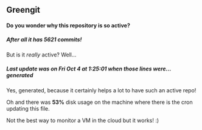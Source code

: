 ## Greengit

#### Do you wonder why this repository is so active?

##### After all it has 5621 commits!

But is it *really* active? Well...

##### Last update was on Fri Oct 4 at 1:25:01 when those lines were... generated

Yes, generated, because it certainly helps a lot to have such an active repo!

Oh and there was **53%** disk usage on the machine
where there is the cron updating this file.

Not the best way to monitor a VM in the cloud but it works! :)
